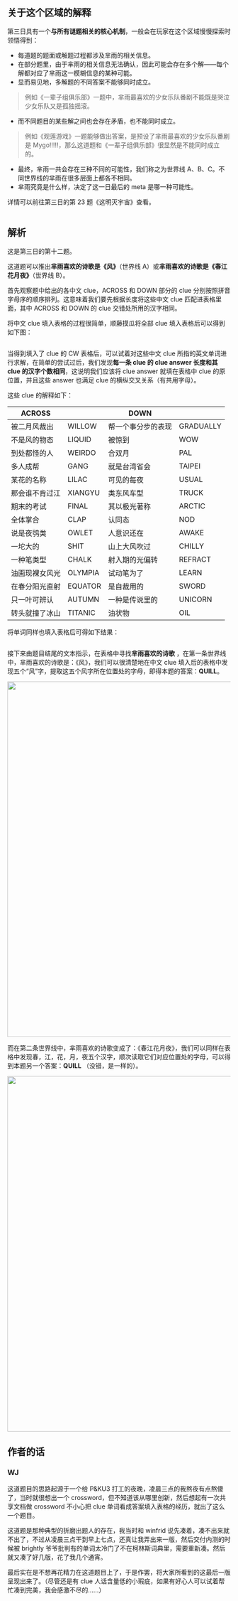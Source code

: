 ## 关于这个区域的解释

第三日具有一个**与所有谜题相关的核心机制**，一般会在玩家在这个区域慢慢探索时领悟得到：

- 每道题的题面或解题过程都涉及芈雨的相关信息。
- 在部分题里，由于芈雨的相关信息无法确认，因此可能会存在多个解——每个解都对应了芈雨这一模糊信息的某种可能。
- 显而易见地，多解题的不同答案不能够同时成立。

> 例如《一辈子组俱乐部》一题中，芈雨最喜欢的少女乐队番剧不能既是哭泣少女乐队又是孤独摇滚。

- 而不同题目的某些解之间也会存在矛盾，也不能同时成立。

> 例如《观莲游戏》一题能够做出答案，是预设了芈雨最喜欢的少女乐队番剧是 Mygo!!!!!，那么这道题和《一辈子组俱乐部》很显然是不能同时成立的。

- 最终，芈雨一共会存在三种不同的可能性，我们称之为世界线 A、B、C。不同世界线的芈雨在很多层面上都各不相同。
- 芈雨究竟是什么样，决定了这一日最后的 meta 是哪一种可能性。

详情可以前往第三日的第 23 题《这明灭宇宙》查看。

<img class="puzzle-image" src="media/solution/day3_premeta/4.webp" alt="">

## 解析

这是第三日的第十二题。

这道题可以推出**芈雨喜欢的诗歌是《风》**（世界线 A）或**芈雨喜欢的诗歌是《春江花月夜》**（世界线 B）。

首先观察题中给出的各中文 clue，ACROSS 和 DOWN 部分的 clue 分别按照拼音字母序的顺序排列。这意味着我们要先根据长度将这些中文 clue 匹配进表格里面，其中 ACROSS 和 DOWN 的 clue 交错处所用的汉字相同。

将中文 clue 填入表格的过程很简单，顺藤摸瓜将全部 clue 填入表格后可以得到如下图：

<img class="puzzle-image" src="media/solution/day3_12/1.webp" alt="">

当得到填入了 clue 的 CW 表格后，可以试着对这些中文 clue 所指的英文单词进行求解，在简单的尝试过后，我们发现**每一条 clue 的 clue answer 长度和其 clue 的汉字个数相同**，这说明我们应该将 clue answer 就填在表格中 clue 的原位置，并且这些 answer 也满足 clue 的横纵交叉关系（有共用字母）。

这些 clue 的解释如下：

<center>

| ACROSS         |         | DOWN               |           |
| -------------- | ------- | ------------------ | --------- |
| 被二月风裁出   | WILLOW  | 帮一个事分步的表现 | GRADUALLY |
| 不是风的物态   | LIQUID  | 被惊到             | WOW       |
| 到处都怪的人   | WEIRDO  | 合双月             | PAL       |
| 多人成帮       | GANG    | 就是台湾省会       | TAIPEI    |
| 某花的名称     | LILAC   | 可见的每夜         | USUAL     |
| 那会谁不肯过江 | XIANGYU | 类东风车型         | TRUCK     |
| 期末的考试     | FINAL   | 其以极光著称       | ARCTIC    |
| 全体掌合       | CLAP    | 认同态             | NOD       |
| 说是夜鸮类     | OWLET   | 人意识还在         | AWAKE     |
| 一坨大的       | SHIT    | 山上大风吹过       | CHILLY    |
| 一种笔类型     | CHALK   | 射入期的光偏转     | REFRACT   |
| 油画现裸女风光 | OLYMPIA | 试动笔为了         | LEARN     |
| 在春分阳光直射 | EQUATOR | 是自裁用的         | SWORD     |
| 只一叶可辨认   | AUTUMN  | 一种是传说里的     | UNICORN   |
| 转头就撞了冰山 | TITANIC | 油状物             | OIL       |

</center>

将单词同样也填入表格后可得如下结果：

<img class="puzzle-image" src="media/solution/day3_12/2.webp" alt="">

接下来由题目结尾的文本指示，在表格中寻找**芈雨喜欢的诗歌**   ，在第一条世界线中，芈雨喜欢的诗歌是：《风》，我们可以很清楚地在中文 clue 填入后的表格中发现五个“风”字，提取这五个风字所在位置处的字母，即得本题的答案：**QUILL**。

<img class="puzzle-image" src="media/solution/day3_12/4.webp" alt="" style="width:800px;" />

而在第二条世界线中，芈雨喜欢的诗歌变成了：《春江花月夜》，我们可以同样在表格中发现春，江，花，月，夜五个汉字，顺次读取它们对应位置处的字母，可以得到本题另一个答案：**QUILL** （没错，是一样的）。


<img class="puzzle-image" src="media/solution/day3_12/3.webp" alt="" style="width:800px;" />

## 作者的话

### WJ

这道题目的思路起源于一个给 P&KU3 打工的夜晚，凌晨三点的我熬夜有点熬傻了，当时就很想出一个 crossword，但不知道该从哪里创新，然后想起有一次共享文档做 crossword 不小心把 clue 单词看成答案填入表格的经历，就出了这么一个题目。

这道题是那种典型的折磨出题人的存在，我当时和 winfrid 说先凑着，凑不出来就不出了，不过从凌晨三点干到早上七点，还真让我弄出来一版，然后交付内测的时候被 brightly 爷爷批判有的单词太冷门了不在柯林斯词典里，需要重新凑。然后就又凑了好几版，花了我几个通宵。

最后实在是不想再花精力在这道题目上了，于是作罢，将大家所看到的这最后一版呈现出来了。（尽管还是有 clue 人话含量低的小瑕疵，如果有好心人可以试着帮忙凑到完美，我会感激不尽的……）